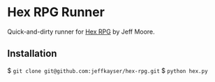 # Hex RPG Runner

Quick-and-dirty runner for [Hex RPG](http://www.1km1kt.net/rpg/Hex) by Jeff Moore.

## Installation

$ `git clone git@github.com:jeffkayser/hex-rpg.git`
$ `python hex.py`

